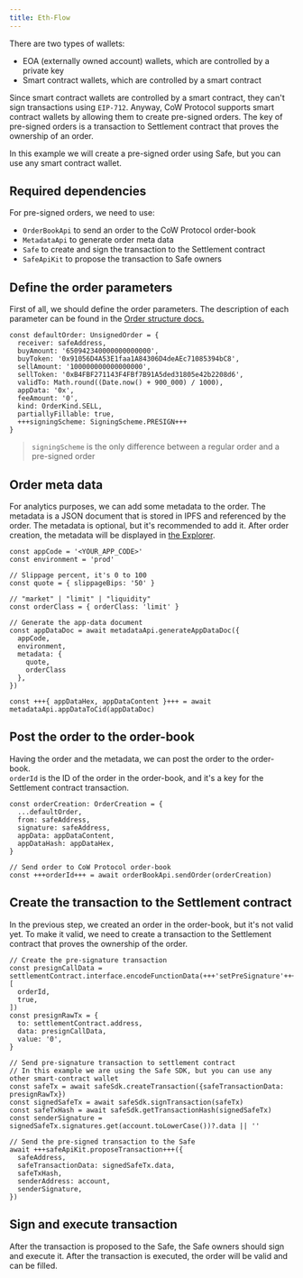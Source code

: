 ```yaml
---
title: Eth-Flow
---
```


There are two types of wallets:
 - EOA (externally owned account) wallets, which are controlled by a private key
 - Smart contract wallets, which are controlled by a smart contract

Since smart contract wallets are controlled by a smart contract, they can't sign transactions using `EIP-712`.
Anyway, CoW Protocol supports smart contract wallets by allowing them to create pre-signed orders.
The key of pre-signed orders is a transaction to Settlement contract that proves the ownership of an order.

In this example we will create a pre-signed order using Safe, but you can use any smart contract wallet.

## Required dependencies

For pre-signed orders, we need to use:
 - `OrderBookApi` to send an order to the CoW Protocol order-book
 - `MetadataApi` to generate order meta data
 - `Safe` to create and sign the transaction to the Settlement contract
 - `SafeApiKit` to propose the transaction to Safe owners

## Define the order parameters

First of all, we should define the order parameters.
The description of each parameter can be found in the [Order structure docs.](https://TODO)

```
const defaultOrder: UnsignedOrder = {
  receiver: safeAddress,
  buyAmount: '650942340000000000000',
  buyToken: '0x91056D4A53E1faa1A84306D4deAEc71085394bC8',
  sellAmount: '100000000000000000',
  sellToken: '0xB4FBF271143F4FBf7B91A5ded31805e42b2208d6',
  validTo: Math.round((Date.now() + 900_000) / 1000),
  appData: '0x',
  feeAmount: '0',
  kind: OrderKind.SELL,
  partiallyFillable: true,
  +++signingScheme: SigningScheme.PRESIGN+++
}
```

> `signingScheme` is the only difference between a regular order and a pre-signed order

## Order meta data

For analytics purposes, we can add some metadata to the order.
The metadata is a JSON document that is stored in IPFS and referenced by the order.
The metadata is optional, but it's recommended to add it.
After order creation, the metadata will be displayed in [the Explorer](https://explorer.cow.fi/).

```
const appCode = '<YOUR_APP_CODE>'
const environment = 'prod'

// Slippage percent, it's 0 to 100
const quote = { slippageBips: '50' }

// "market" | "limit" | "liquidity"
const orderClass = { orderClass: 'limit' }

// Generate the app-data document
const appDataDoc = await metadataApi.generateAppDataDoc({
  appCode,
  environment,
  metadata: {
    quote,
    orderClass
  },
})

const +++{ appDataHex, appDataContent }+++ = await metadataApi.appDataToCid(appDataDoc)
```

## Post the order to the order-book

Having the order and the metadata, we can post the order to the order-book.  
`orderId` is the ID of the order in the order-book, and it's a key for the Settlement contract transaction.

```
const orderCreation: OrderCreation = {
  ...defaultOrder,
  from: safeAddress,
  signature: safeAddress,
  appData: appDataContent,
  appDataHash: appDataHex,
}

// Send order to CoW Protocol order-book
const +++orderId+++ = await orderBookApi.sendOrder(orderCreation)
```

## Create the transaction to the Settlement contract

In the previous step, we created an order in the order-book, but it's not valid yet.
To make it valid, we need to create a transaction to the Settlement contract that proves the ownership of the order.

```
// Create the pre-signature transaction
const presignCallData = settlementContract.interface.encodeFunctionData(+++'setPreSignature'+++, [
  orderId,
  true,
])
const presignRawTx = {
  to: settlementContract.address,
  data: presignCallData,
  value: '0',
}

// Send pre-signature transaction to settlement contract
// In this example we are using the Safe SDK, but you can use any other smart-contract wallet
const safeTx = await safeSdk.createTransaction({safeTransactionData: presignRawTx})
const signedSafeTx = await safeSdk.signTransaction(safeTx)
const safeTxHash = await safeSdk.getTransactionHash(signedSafeTx)
const senderSignature = signedSafeTx.signatures.get(account.toLowerCase())?.data || ''

// Send the pre-signed transaction to the Safe
await +++safeApiKit.proposeTransaction+++({
  safeAddress,
  safeTransactionData: signedSafeTx.data,
  safeTxHash,
  senderAddress: account,
  senderSignature,
})
```

## Sign and execute transaction

After the transaction is proposed to the Safe, the Safe owners should sign and execute it.
After the transaction is executed, the order will be valid and can be filled.
